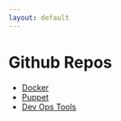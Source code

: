 ```yaml
---
layout: default
---
```


# Github Repos

* [Docker](/docker)
* [Puppet](/puppet)
* [Dev Ops Tools](/devops-tools)
